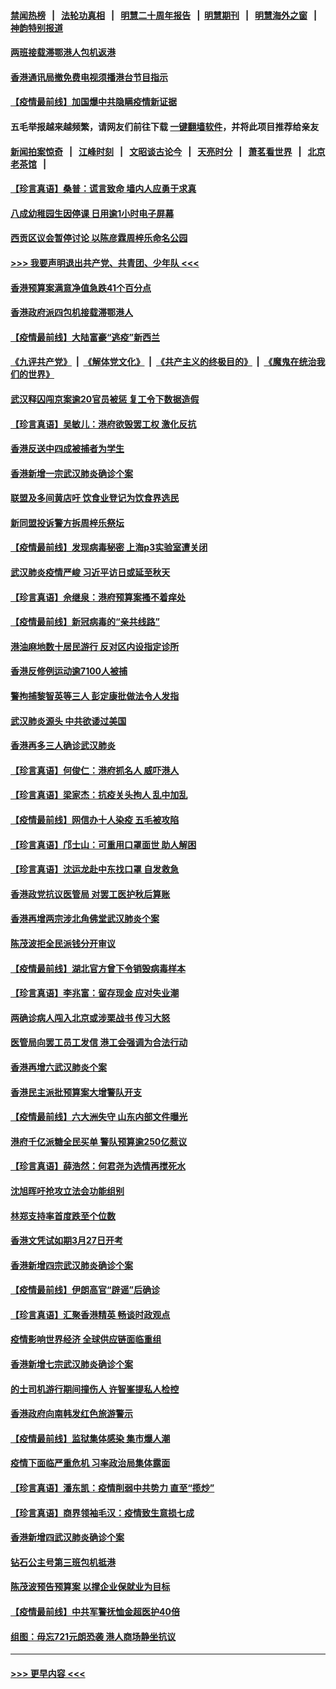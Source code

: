 #### [禁闻热榜](热点新闻.md?=0)  &nbsp;&nbsp;|&nbsp;&nbsp; [法轮功真相](https://github.com/gfw-breaker/truth/blob/master/README.md?=0) &nbsp;&nbsp;|&nbsp;&nbsp; [明慧二十周年报告](https://github.com/gfw-breaker/mh-reports/blob/master/README.md?=0) &nbsp;&nbsp;|&nbsp;&nbsp;[明慧期刊](https://github.com/gfw-breaker/mh-qikan) &nbsp;&nbsp;|&nbsp;&nbsp; [明慧海外之窗](https://github.com/gfw-breaker/mh-news/blob/master/README.md?=0) &nbsp;&nbsp;|&nbsp;&nbsp; [神韵特别报道](https://github.com/gfw-breaker/mh-news/blob/master/shenyun.md?=0)
#### [两班接载滞鄂港人包机返港](../pages/nsc415/n11915855.md?t=03060802) 
#### [香港通讯局撤免费电视须播港台节目指示](../pages/nsc415/n11915831.md?t=03060802) 
#### [【疫情最前线】加国爆中共隐瞒疫情新证据](../pages/nsc415/n11915482.md?t=03060802) 
#### 五毛举报越来越频繁，请网友们前往下载 [一键翻墙软件](https://github.com/gfw-breaker/ssr-accounts)，并将此项目推荐给亲友
#### [新闻拍案惊奇](https://github.com/gfw-breaker/banned-news/blob/master/pages/link4.md) &nbsp;&nbsp;|&nbsp;&nbsp; [江峰时刻](https://github.com/gfw-breaker/banned-news/blob/master/pages/link4.md) &nbsp;&nbsp;|&nbsp;&nbsp; [文昭谈古论今](https://github.com/gfw-breaker/banned-news/blob/master/pages/link4.md) &nbsp;&nbsp;|&nbsp;&nbsp; [天亮时分](https://github.com/gfw-breaker/banned-news/blob/master/pages/link4.md) &nbsp;&nbsp;|&nbsp;&nbsp; [萧茗看世界](https://github.com/gfw-breaker/banned-news/blob/master/pages/link4.md) &nbsp;&nbsp;|&nbsp;&nbsp; [北京老茶馆](https://github.com/gfw-breaker/banned-news/blob/master/pages/link4.md) &nbsp;&nbsp;|&nbsp;&nbsp; 
#### [【珍言真语】桑普：谎言致命 墙内人应勇于求真](../pages/nsc415/n11915169.md?t=03060802) 
#### [八成幼稚园生因停课 日用逾1小时电子屏幕](../pages/nsc415/n11913263.md?t=03060802) 
#### [西贡区议会暂停讨论 以陈彦霖周梓乐命名公园](../pages/nsc415/n11913248.md?t=03060802) 
#### [>>> 我要声明退出共产党、共青团、少年队 <<<](https://github.com/begood0513/goodnews/blob/master/quit/letter.md) 
#### [香港预算案满意净值急跌41个百分点](../pages/nsc415/n11913236.md?t=03060802) 
#### [香港政府派四包机接载滞鄂港人](../pages/nsc415/n11913211.md?t=03060802) 
#### [【疫情最前线】大陆富豪“逃疫”新西兰](../pages/nsc415/n11913160.md?t=03060802) 
#### [《九评共产党》](https://github.com/begood0513/9ping.md/blob/master/README.md) &nbsp;|&nbsp; [《解体党文化》](../../../../jtdwh.md/blob/master/README.md)  &nbsp;|&nbsp; [《共产主义的终极目的》](../../../../gczydzjmd.md/blob/master/README.md) &nbsp;|&nbsp; [《魔鬼在统治我们的世界》](../../../../mgztzwmdsj.md/blob/master/README.md) 
#### [武汉释囚闯京案逾20官员被惩 复工令下数据造假](../pages/nsc415/n11912743.md?t=03060802) 
#### [【珍言真语】吴敏儿：港府欲毁罢工权 激化反抗](../pages/nsc415/n11912457.md?t=03060802) 
#### [香港反送中四成被捕者为学生](../pages/nsc415/n11910730.md?t=03060802) 
#### [香港新增一宗武汉肺炎确诊个案](../pages/nsc415/n11910724.md?t=03060802) 
#### [联盟及多间黄店吁 饮食业登记为饮食界选民](../pages/nsc415/n11910718.md?t=03060802) 
#### [新同盟投诉警方拆周梓乐祭坛](../pages/nsc415/n11910707.md?t=03060802) 
#### [【疫情最前线】发现病毒秘密 上海p3实验室遭关闭](../pages/nsc415/n11910640.md?t=03060802) 
#### [武汉肺炎疫情严峻 习近平访日或延至秋天](../pages/nsc415/n11910570.md?t=03060802) 
#### [【珍言真语】佘继泉：港府预算案搔不着痒处](../pages/nsc415/n11910011.md?t=03060802) 
#### [【疫情最前线】新冠病毒的“亲共线路”](../pages/nsc415/n11907734.md?t=03060802) 
#### [港油麻地数十居民游行 反对区内设指定诊所](../pages/nsc415/n11907900.md?t=03060802) 
#### [香港反修例运动逾7100人被捕](../pages/nsc415/n11907922.md?t=03060802) 
#### [警拘捕黎智英等三人 彭定康批做法令人发指](../pages/nsc415/n11907905.md?t=03060802) 
#### [武汉肺炎源头 中共欲诿过美国](../pages/nsc415/n11907665.md?t=03060802) 
#### [香港再多三人确诊武汉肺炎](../pages/nsc415/n11907846.md?t=03060802) 
#### [【珍言真语】何俊仁：港府抓名人 威吓港人](../pages/nsc415/n11907561.md?t=03060802) 
#### [【珍言真语】梁家杰：抗疫关头拘人 乱中加乱](../pages/nsc415/n11907444.md?t=03060802) 
#### [【疫情最前线】网信办十人染疫 五毛被攻陷](../pages/nsc415/n11903757.md?t=03060802) 
#### [【珍言真语】邝士山：可重用口罩面世 助人解困](../pages/nsc415/n11903875.md?t=03060802) 
#### [【珍言真语】沈运龙赴中东找口罩 自发救急](../pages/nsc415/n11903291.md?t=03060802) 
#### [香港政党抗议医管局 对罢工医护秋后算账](../pages/nsc415/n11901746.md?t=03060802) 
#### [香港再增两宗涉北角佛堂武汉肺炎个案](../pages/nsc415/n11901737.md?t=03060802) 
#### [陈茂波拒全民派钱分开审议](../pages/nsc415/n11901672.md?t=03060802) 
#### [【疫情最前线】湖北官方曾下令销毁病毒样本](../pages/nsc415/n11901518.md?t=03060802) 
#### [【珍言真语】李兆富：留存现金 应对失业潮](../pages/nsc415/n11901448.md?t=03060802) 
#### [两确诊病人闯入北京或涉栗战书 传习大怒](../pages/nsc415/n11901180.md?t=03060802) 
#### [医管局向罢工员工发信 港工会强调为合法行动](../pages/nsc415/n11898870.md?t=03060802) 
#### [香港再增六武汉肺炎个案](../pages/nsc415/n11898843.md?t=03060802) 
#### [香港民主派批预算案大增警队开支](../pages/nsc415/n11898813.md?t=03060802) 
#### [【疫情最前线】六大洲失守 山东内部文件曝光](../pages/nsc415/n11898455.md?t=03060802) 
#### [港府千亿派糖全民买单 警队预算逾250亿惹议](../pages/nsc415/n11898608.md?t=03060802) 
#### [【珍言真语】薛浩然：何君尧为选情再搅死水](../pages/nsc415/n11898269.md?t=03060802) 
#### [沈旭晖吁抢攻立法会功能组别](../pages/nsc415/n11896084.md?t=03060802) 
#### [林郑支持率首度跌至个位数](../pages/nsc415/n11896058.md?t=03060802) 
#### [香港文凭试如期3月27日开考](../pages/nsc415/n11896055.md?t=03060802) 
#### [香港新增四宗武汉肺炎确诊个案](../pages/nsc415/n11896040.md?t=03060802) 
#### [【疫情最前线】伊朗高官“辟谣”后确诊](../pages/nsc415/n11895902.md?t=03060802) 
#### [【珍言真语】汇聚香港精英 畅谈时政观点](../pages/nsc415/n11895733.md?t=03060802) 
#### [疫情影响世界经济 全球供应链面临重组](../pages/nsc415/n11895634.md?t=03060802) 
#### [香港新增七宗武汉肺炎确诊个案](../pages/nsc415/n11893498.md?t=03060802) 
#### [的士司机游行期间撞伤人 许智峯提私人检控](../pages/nsc415/n11893483.md?t=03060802) 
#### [香港政府向南韩发红色旅游警示](../pages/nsc415/n11893398.md?t=03060802) 
#### [【疫情最前线】监狱集体感染 集市爆人潮](../pages/nsc415/n11893181.md?t=03060802) 
#### [疫情下面临严重危机  习率政治局集体露面](../pages/nsc415/n11893305.md?t=03060802) 
#### [【珍言真语】潘东凯：疫情削弱中共势力 直至“揽炒”](../pages/nsc415/n11892866.md?t=03060802) 
#### [【珍言真语】商界领袖毛汉：疫情致生意损七成](../pages/nsc415/n11890348.md?t=03060802) 
#### [香港新增四武汉肺炎确诊个案](../pages/nsc415/n11890610.md?t=03060802) 
#### [钻石公主号第三班包机抵港](../pages/nsc415/n11890645.md?t=03060802) 
#### [陈茂波预告预算案 以撑企业保就业为目标](../pages/nsc415/n11890574.md?t=03060802) 
#### [【疫情最前线】中共军警抚恤金超医护40倍](../pages/nsc415/n11890458.md?t=03060802) 
#### [组图：毋忘721元朗恐袭 港人商场静坐抗议](../pages/nsc415/n11876882.md?t=03060802) 

----
#### [ >>> 更早内容 <<< ](../indexes/nsc415-earlier.md)
